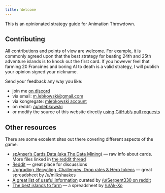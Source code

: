 ```yaml
---
title: Welcome
---
```


This is an opinionated strategy guide for Animation Throwdown. 

## Contributing 

All contributions and points of view are welcome. For example, it is commonly agreed upon that the best strategy for beating 24th and 25th adventure islands is to knock out the first card. If you however feel that farming 20 Francines and boring AI to death is a valid strategy, I will publish your opinion signed your nickname.

Send your feedback any way you like:

 * join me <a href="{{ site.discord_invite }}">on discord</a>
 * via email: <a href="mailto:m.lebkowski@gmail.com">m.lebkowski@gmail.com</a>
 * via kongregate: <a href="http://www.kongregate.com/accounts/mlebkowski">mlebkowski account</a>
 * on reddit: <a href="https://www.reddit.com/u/mlebkowski">/u/mlebkowski</a>
 * or modify the source of this website directly <a href="https://github.com/cartoon-battle/cartoon-battle.github.io">using GitHub’s pull requests</a>

## Other resources

There are some excelent sites out there covering different aspects of the game:

 * [spAnser’s Cards Data (aka The Data Mining)](https://spanser.net/AnimationThrowdown/cards.xml) — raw info about cards. More files linked in [the reddit thread](https://www.reddit.com/r/AnimationThrowdown/comments/52zx3p/data_mining/)
 * [Reddit](https://www.reddit.com/r/AnimationThrowdown/) — great place for discussions
 * [Upgrading, Recycling, Challenges, Drop rates & Hero tokens](https://docs.google.com/spreadsheets/d/1HSguYSuQeQQjMoJiodyjKbHSzwujvkv3P3DzKxTFTyI/pubhtml#) — great spreadsheet by [/u/milkshaakes](https://www.reddit.com/user/milkshaakes)
 * [A great list of useful information](https://www.reddit.com/r/AnimationThrowdown/comments/5o16g6/useful_information/?utm_content=comments&utm_medium=new&utm_source=reddit&utm_name=AnimationThrowdown) curated by [/u/Serpent330 on reddit](https://www.reddit.com/user/Serpent330)
 * [The best islands to farm](https://docs.google.com/spreadsheets/d/1KWnow60A8EAqeBsLHQVlfXbZvP83LzEOOuxTwW-QYAk/pubhtml) — a spreadsheet by [/u/Ak-Xo](https://www.reddit.com/u/Ak-Xo)
